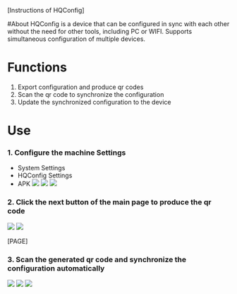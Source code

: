 [Instructions of HQConfig]

#About
HQConfig is a device that can be configured in sync with each other without the need for other tools, including PC or WIFI. Supports simultaneous configuration of multiple devices.


# Functions
1. Export configuration and produce qr codes
2. Scan the qr code to synchronize the configuration
3. Update the synchronized configuration to the device

# Use
### 1. Configure the machine Settings
   - System Settings
   - HQConfig Settings
   - APK
![](./_image/2018-09-20-14-58-48.jpg?r=30)     ![](./_image/2018-09-20-14-59-46.jpg?r=30)     ![](./_image/2018-09-20-15-19-27.jpg?r=30)

### 2. Click the next button of the main page to produce the qr code
![](./_image/2018-09-20-15-20-13.jpg?r=30)     ![](./_image/2018-09-20-15-20-38.jpg?r=30)


[PAGE]
### 3. Scan the generated qr code and synchronize the configuration automatically
![](./_image/2018-09-20-15-21-39.jpg?r=30)     ![](./_image/2018-09-20-15-22-09.jpg?r=30)      ![](./_image/2018-09-20-15-22-24.jpg?r=30)





